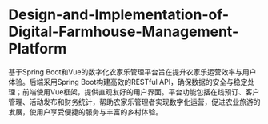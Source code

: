 # Design-and-Implementation-of-Digital-Farmhouse-Management-Platform
基于Spring Boot和Vue的数字化农家乐管理平台旨在提升农家乐运营效率与用户体验。后端采用Spring Boot构建高效的RESTful API，确保数据的安全与稳定处理；前端使用Vue框架，提供直观友好的用户界面。平台功能包括在线预订、客户管理、活动发布和财务统计，帮助农家乐管理者实现数字化运营，促进农业旅游的发展，使用户享受便捷的服务与丰富的乡村体验。

